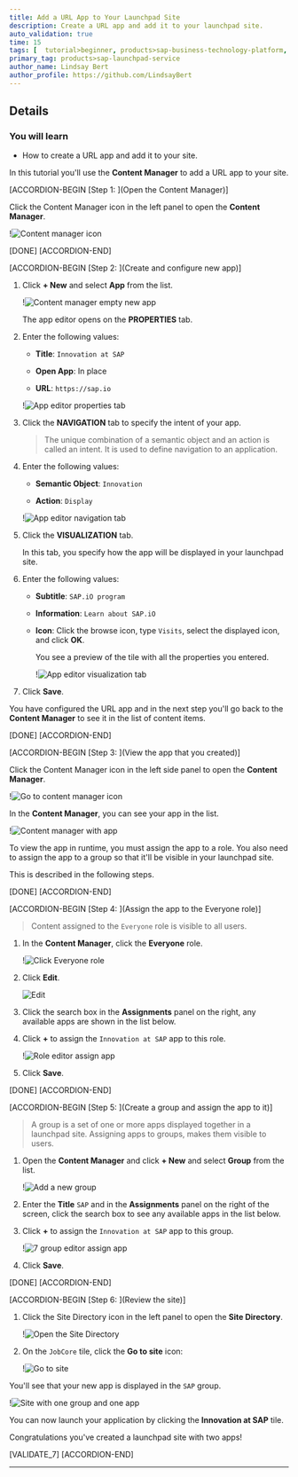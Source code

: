 ```yaml
---
title: Add a URL App to Your Launchpad Site
description: Create a URL app and add it to your launchpad site.
auto_validation: true
time: 15
tags: [  tutorial>beginner, products>sap-business-technology-platform, products>sap-launchpad-service ]
primary_tag: products>sap-launchpad-service
author_name: Lindsay Bert
author_profile: https://github.com/LindsayBert
---
```



## Details
### You will learn
  - How to create a URL app and add it to your site.

In this tutorial you'll use the **Content Manager** to add a URL app to your site.

[ACCORDION-BEGIN [Step 1: ](Open the Content Manager)]

Click the Content Manager icon in the left panel to open the **Content Manager**.

!![Content manager icon](1-content-manager-icon.png)

[DONE]
[ACCORDION-END]

[ACCORDION-BEGIN [Step 2: ](Create and configure new app)]


1. Click **+ New** and select **App** from the list.

    !![Content manager empty new app](2-content-manager-empty-new-app.png)

    The app editor opens on the  **PROPERTIES** tab.

2. Enter the following values:

    * **Title**: `Innovation at SAP`  

    * **Open App**: In place

    * **URL**:  `https://sap.io`

    !![App editor properties tab](3-app-editor-properties.png)

3. Click the **NAVIGATION** tab to specify the intent of your app.

    > The unique combination of a semantic object and an action is called an intent. It is used to define navigation to an application.

4. Enter the following values:

     * **Semantic Object**: `Innovation`

     * **Action**:  `Display`

    !![App editor navigation tab](4-app-editor-navigation.png)

5. Click the **VISUALIZATION** tab.

    In this tab, you specify how the app will be displayed in your launchpad site.

6.  Enter the following values:

    * **Subtitle**: `SAP.iO program `

    * **Information**:  `Learn about SAP.iO`

    * **Icon**: Click the browse icon, type `Visits`, select the displayed icon, and click **OK**.

      You see a preview of the tile with all the properties you entered.

      !![App editor visualization tab](5-app-editor-visualization.png)

7.  Click **Save**.

You have configured the URL app and in the next step you'll go back to the **Content Manager** to see it in the list of content items.



[DONE]
[ACCORDION-END]

[ACCORDION-BEGIN [Step 3: ](View the app that you created)]

Click the Content Manager icon in the left side panel to open the **Content Manager**.

!![Go to content manager icon](6-go-to-content-manager-icon.png)

In the **Content Manager**, you can see your app in the list.

!![Content manager with app](6-content-manager-with-app.png)


To view the app in runtime, you must assign the app to a role. You also need to assign the app to a group so that it'll be visible in your launchpad site.

This is described in the following steps.

[DONE]
[ACCORDION-END]

[ACCORDION-BEGIN [Step 4: ](Assign the app to the Everyone role)]


>Content assigned to the `Everyone` role is visible to all users.

1. In the **Content Manager**, click the **Everyone** role.

    !![Click Everyone role](8-everyone-role.png)

2. Click **Edit**.

    ![Edit](8a-click-edit.png)

3. Click the search box in the **Assignments** panel on the right, any available apps are shown in the list below.

4. Click **+** to assign the `Innovation at SAP` app to this role.

    !![Role editor assign app](8-role-editor-assign-app.png)

5. Click **Save**.

[DONE]
[ACCORDION-END]

[ACCORDION-BEGIN [Step 5: ](Create a group and assign the app to it)]


>A group is a set of one or more apps displayed together in a launchpad site. Assigning apps to groups, makes them visible to users.

1. Open the **Content Manager** and click **+ New** and select **Group** from the list.

    !![Add a new group](7-add-group.png)

2. Enter the **Title** `SAP` and in the **Assignments** panel on the right of the screen, click the search box to see any available apps in the list below.

3. Click **+** to assign the `Innovation at SAP` app to this group.

    !![7 group editor assign app](7-group-editor-assign-app.png)

4. Click **Save**.

[DONE]
[ACCORDION-END]



[ACCORDION-BEGIN [Step 6: ](Review the site)]

1. Click the Site Directory icon in the left panel to open the **Site Directory**.  

    !![Open the Site Directory](8a-open-site-directory.png)

2. On the `JobCore` tile, click the **Go to site** icon:

    !![Go to site](9-go-to-site-icon.png)

You'll see that your new app is displayed in the `SAP` group.

!![Site with one group and one app](10-site-with-groups.png)

You can now launch your application by clicking the **Innovation at SAP** tile.

Congratulations you've created a launchpad site with two apps!

[VALIDATE_7]
[ACCORDION-END]



---
